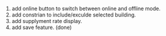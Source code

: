 1. add online button to switch between online and offline mode.
2. add constrian to include/exculde selected building. 
3. add supplyment rate display.
4. add save feature. (done)
